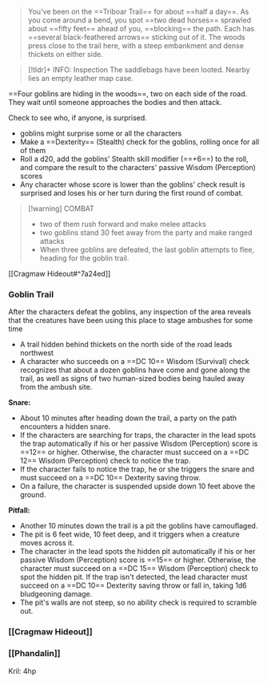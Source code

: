 >You've been on the ==Triboar Trail== for about ==half a day==. As you come around a bend, you spot ==two dead horses== sprawled about ==fifty feet== ahead of you, ==blocking== the path. Each has ==several black-feathered arrows== sticking out of it. The woods press close to the trail here, with a steep embankment and dense thickets on either side.


> [!tldr]+ INFO: Inspection
> The saddlebags have been looted. Nearby lies an empty leather map case.


==Four goblins are hiding in the woods==, two on each side of the road. They wait until someone approaches the bodies and then attack.

Check to see who, if anyone, is surprised.
* goblins might surprise some or all the characters
* Make a ==Dexterity== (Stealth) check for the goblins, rolling once for all of them
* Roll a d20, add the goblins' Stealth skill modifier (==+6==) to the roll, and compare the result to the characters' passive Wisdom (Perception) scores
* Any character whose score is lower than the goblins' check result is surprised and loses his or her turn during the first round of combat.


> [!warning] COMBAT
>  - two of them rush forward and make melee attacks
> - two goblins stand 30 feet away from the party and make ranged attacks
> - When three goblins are defeated, the last goblin attempts to flee, heading for the goblin trail.


[[Cragmaw Hideout#^7a24ed]]

### Goblin Trail
After the characters defeat the goblins, any inspection of the area reveals that the creatures have been using this place to stage ambushes for some time
- A trail hidden behind thickets on the north side of the road leads northwest
- A character who succeeds on a ==DC 10== Wisdom (Survival) check recognizes that about a dozen goblins have come and gone along the trail, as well as signs of two human-sized bodies being hauled away from the ambush site.

**Snare:**
- About 10 minutes after heading down the trail, a party on the path encounters a hidden snare.
- If the characters are searching for traps, the character in the lead spots the trap automatically if his or her passive Wisdom (Perception) score is ==12== or higher. Otherwise, the character must succeed on a ==DC 12== Wisdom (Perception) check to notice the trap.
- If the character fails to notice the trap, he or she triggers the snare and must succeed on a ==DC 10== Dexterity saving throw.
- On a failure, the character is suspended upside down 10 feet above the ground.

**Pitfall:**
- Another 10 minutes down the trail is a pit the goblins have camouflaged.
- The pit is 6 feet wide, 10 feet deep, and it triggers when a creature moves across it.
- The character in the lead spots the hidden pit automatically if his or her passive Wisdom (Perception) score is ==15== or higher. Otherwise, the character must succeed on a ==DC 15== Wisdom (Perception) check to spot the hidden pit. If the trap isn't detected, the lead character must succeed on a ==DC 10== Dexterity saving throw or fall in, taking 1d6 bludgeoning damage.
- The pit's walls are not steep, so no ability check is required to scramble out.

### [[Cragmaw Hideout]]
### [[Phandalin]]

Kril: 4hp